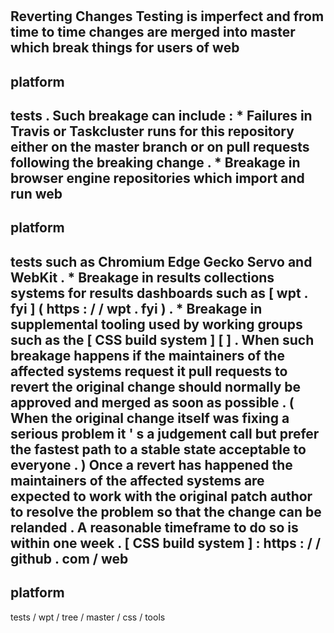 #
Reverting
Changes
Testing
is
imperfect
and
from
time
to
time
changes
are
merged
into
master
which
break
things
for
users
of
web
-
platform
-
tests
.
Such
breakage
can
include
:
*
Failures
in
Travis
or
Taskcluster
runs
for
this
repository
either
on
the
master
branch
or
on
pull
requests
following
the
breaking
change
.
*
Breakage
in
browser
engine
repositories
which
import
and
run
web
-
platform
-
tests
such
as
Chromium
Edge
Gecko
Servo
and
WebKit
.
*
Breakage
in
results
collections
systems
for
results
dashboards
such
as
[
wpt
.
fyi
]
(
https
:
/
/
wpt
.
fyi
)
.
*
Breakage
in
supplemental
tooling
used
by
working
groups
such
as
the
[
CSS
build
system
]
[
]
.
When
such
breakage
happens
if
the
maintainers
of
the
affected
systems
request
it
pull
requests
to
revert
the
original
change
should
normally
be
approved
and
merged
as
soon
as
possible
.
(
When
the
original
change
itself
was
fixing
a
serious
problem
it
'
s
a
judgement
call
but
prefer
the
fastest
path
to
a
stable
state
acceptable
to
everyone
.
)
Once
a
revert
has
happened
the
maintainers
of
the
affected
systems
are
expected
to
work
with
the
original
patch
author
to
resolve
the
problem
so
that
the
change
can
be
relanded
.
A
reasonable
timeframe
to
do
so
is
within
one
week
.
[
CSS
build
system
]
:
https
:
/
/
github
.
com
/
web
-
platform
-
tests
/
wpt
/
tree
/
master
/
css
/
tools

